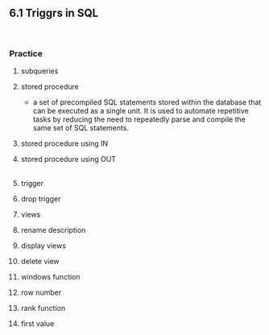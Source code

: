 ## 6.1 Triggrs in SQL
<br/>

### Practice
1. subqueries
2. stored procedure
    - a set of precompiled SQL statements stored within the database that can be executed as a single unit. It is used to automate repetitive tasks by reducing the need to repeatedly parse and compile the same set of SQL statements.
3. stored procedure using IN
4. stored procedure using OUT
<br/><br/>

5. trigger
6. drop trigger
7. views
8. rename description
9. display views
10. delete view
11. windows function
12. row number
13. rank function
14. first value
